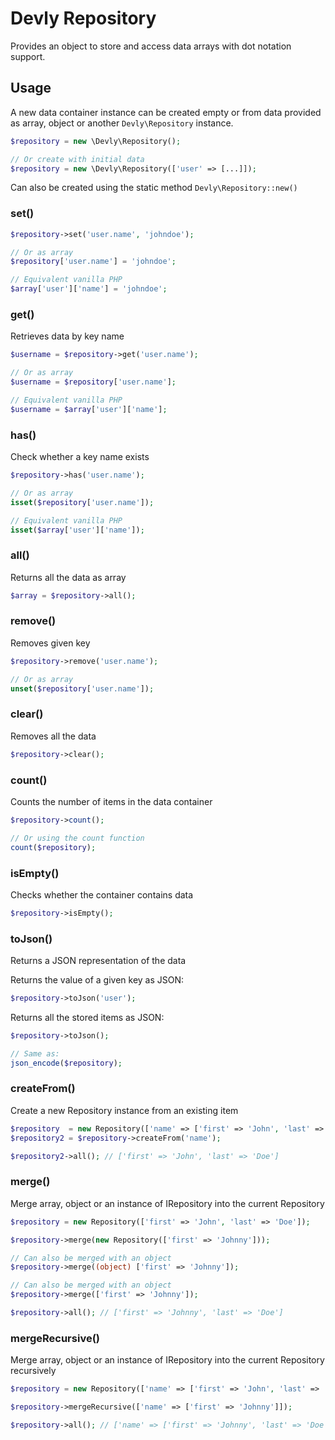 # Devly Repository

Provides an object to store and access data arrays with dot notation support.

## Usage

A new data container instance can be created empty or from data provided as array, object or another `Devly\Repository` instance.

```php
$repository = new \Devly\Repository();

// Or create with initial data
$repository = new \Devly\Repository(['user' => [...]]);
```

Can also be created using the static method `Devly\Repository::new()`

### set()

```php
$repository->set('user.name', 'johndoe');

// Or as array
$repository['user.name'] = 'johndoe';

// Equivalent vanilla PHP
$array['user']['name'] = 'johndoe';
```

### get()

Retrieves data by key name 

```php
$username = $repository->get('user.name');

// Or as array
$username = $repository['user.name'];

// Equivalent vanilla PHP
$username = $array['user']['name'];
```

### has()

Check whether a key name exists

```php
$repository->has('user.name');

// Or as array
isset($repository['user.name']);

// Equivalent vanilla PHP
isset($array['user']['name']);
```

### all()

Returns all the data as array

```php
$array = $repository->all();
```

### remove()

Removes given key 

```php
$repository->remove('user.name');

// Or as array
unset($repository['user.name']);
```

### clear()

Removes all the data

```php
$repository->clear();
```

### count()

Counts the number of items in the data container

```php
$repository->count();

// Or using the count function
count($repository);
```

### isEmpty()

Checks whether the container contains data

```php
$repository->isEmpty();
```

### toJson()

Returns a JSON representation of the data

Returns the value of a given key as JSON:
```php
$repository->toJson('user');
```
Returns all the stored items as JSON:
```php
$repository->toJson();

// Same as:
json_encode($repository);
```

### createFrom()

Create a new Repository instance from an existing item 

```php
$repository  = new Repository(['name' => ['first' => 'John', 'last' => 'Doe']]);
$repository2 = $repository->createFrom('name');

$repository2->all(); // ['first' => 'John', 'last' => 'Doe']
```

### merge()

Merge array, object or an instance of IRepository into the current Repository

```php
$repository = new Repository(['first' => 'John', 'last' => 'Doe']);

$repository->merge(new Repository(['first' => 'Johnny']));

// Can also be merged with an object
$repository->merge((object) ['first' => 'Johnny']);

// Can also be merged with an object
$repository->merge(['first' => 'Johnny']);

$repository->all(); // ['first' => 'Johnny', 'last' => 'Doe']
```

### mergeRecursive()

Merge array, object or an instance of IRepository into the current Repository recursively

```php
$repository = new Repository(['name' => ['first' => 'John', 'last' => 'Doe']]);

$repository->mergeRecursive(['name' => ['first' => 'Johnny']]);

$repository->all(); // ['name' => ['first' => 'Johnny', 'last' => 'Doe'] 
```

